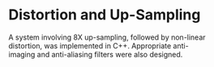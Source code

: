 # Distortion and Up-Sampling

A system involving 8X up-sampling, followed by non-linear  
distortion, was implemented in C++.  Appropriate anti-  
imaging and anti-aliasing filters were also designed.  

